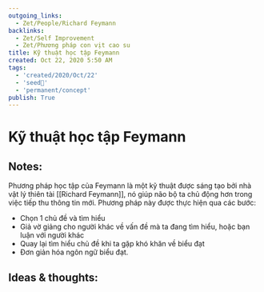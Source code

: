 ```yaml
---
outgoing_links:
  - Zet/People/Richard Feymann
backlinks:
  - Zet/Self Improvement
  - Zet/Phương pháp con vịt cao su
title: Kỹ thuật học tập Feymann
created: Oct 22, 2020 5:50 AM
tags:
  - 'created/2020/Oct/22'
  - 'seed🥜'
  - 'permanent/concept'
publish: True
---
```

# Kỹ thuật học tập Feymann

## Notes:

Phương pháp học tập của Feymann là một kỹ thuật được sáng tạo bởi nhà vật lý thiên tài [[Richard Feymann]], nó giúp não bộ ta chủ động hơn trong việc tiếp thu thông tin mới. Phương pháp này được thực hiện qua các bước:

- Chọn 1 chủ đề và tìm hiểu
- Giả vờ giảng cho người khác về vấn đề mà ta đang tìm hiểu, hoặc bạn luận với người khác
- Quay lại tìm hiểu chủ đề khi ta gặp khó khăn về biểu đạt
- Đơn giản hóa ngôn ngữ biểu đạt.

## Ideas & thoughts:

